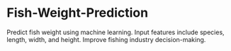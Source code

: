 # Fish-Weight-Prediction
 Predict fish weight using machine learning. Input features include species, length, width, and height. Improve fishing industry decision-making.
